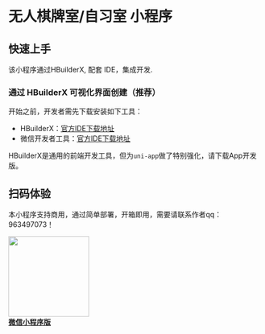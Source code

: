 # 无人棋牌室/自习室 小程序

## 快速上手
该小程序通过HBuilderX, 配套 IDE，集成开发.
### 通过 HBuilderX 可视化界面创建（推荐）

开始之前，开发者需先下载安装如下工具：

- HBuilderX：[官方IDE下载地址](https://www.dcloud.io/hbuilderx.html)
- 微信开发者工具：[官方IDE下载地址](https://developers.weixin.qq.com/miniprogram/dev/devtools/download.html)

HBuilderX是通用的前端开发工具，但为`uni-app`做了特别强化，请下载App开发版。

## 扫码体验

<div class="quick">
    <p>本小程序支持商用，通过简单部署，开箱即用，需要请联系作者qq：963497073！</p>
    <div style="display: flex;">
      <a href="//m3w.cn/uniapp" target="_blank" class="clear-style barcode-view">
        <div class="barcode-img-box"><img src="//img.cdn.aliyun.dcloud.net.cn/guide/uniapp/gh_33446d7f7a26_430.jpg" width="160" /></div>
        <b>微信小程序版</b>
      </a>
    </div>
</div>


